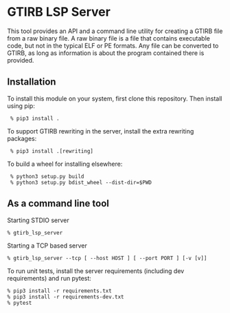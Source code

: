 # GTIRB LSP Server

This tool provides an API and a command line utility for creating a GTIRB file from a raw binary file. A raw binary file is a file that contains executable code, but not in the typical ELF or PE formats. Any file can be converted to GTIRB, as long as information is about the program contained there is provided.

## Installation

To install this module on your system, first clone this repository. Then install using pip:
```shell
 % pip3 install .
```

To support GTIRB rewriting in the server, install the extra rewriting packages:
```shell
 % pip3 install .[rewriting]
```

To build a wheel for installing elsewhere:
```shell
 % python3 setup.py build
 % python3 setup.py bdist_wheel --dist-dir=$PWD
```

## As a command line tool

Starting STDIO server

```shell
% gtirb_lsp_server
```

Starting a TCP based server

```
% gtirb_lsp_server --tcp [ --host HOST ] [ --port PORT ] [-v [v]]
```

To run unit tests, install the server requirements (including dev requirements) and run pytest:

```shell
% pip3 install -r requirements.txt
% pip3 install -r requirements-dev.txt
% pytest
```
